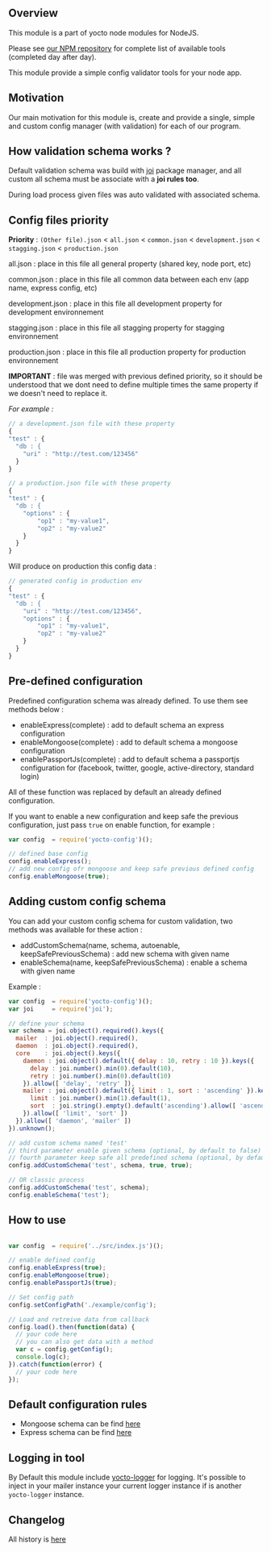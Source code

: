 ## Overview

This module is a part of yocto node modules for NodeJS.

Please see [our NPM repository](https://www.npmjs.com/~yocto) for complete list of available tools (completed day after day).

This module provide a simple config validator tools for your node app.

## Motivation

Our main motivation for this module is, create and provide a single, simple and custom config manager (with validation) for each of our program.

## How validation schema works ?

Default validation schema was build with [joi](https://www.npmjs.com/package/joi) package manager, and all custom all schema must be associate with a **joi rules too**.

During load process given files was auto validated with associated schema.

## Config files priority

**Priority** : `(Other file).json` < `all.json` < `common.json` < `development.json` < `stagging.json` < `production.json`

all.json : place in this file all general property (shared key, node port, etc) 

common.json : place in this file all common data between each env (app name, express config, etc) 

development.json : place in this file all development property for development environnement

stagging.json : place in this file all stagging property for stagging environnement

production.json : place in this file all production property for production environnement

**IMPORTANT** : file was merged with previous defined priority, so it should be understood that we dont need to define multiple times the same property if we doesn't need to replace it.

*For example :* 

```javascript
// a development.json file with these property
{
"test" : {
  "db : {
    "uri" : "http://test.com/123456"
  }
}
```

```javascript
// a production.json file with these property
{
"test" : {
  "db : {
    "options" : {
        "op1" : "my-value1",
        "op2" : "my-value2"
    }
  }
}
```

Will produce on production this config data :
```javascript
// generated config in production env
{
"test" : {
  "db : {
    "uri" : "http://test.com/123456",
    "options" : {
        "op1" : "my-value1",
        "op2" : "my-value2"
    }
  }
}
```

## Pre-defined configuration

Predefined configuration schema was already defined. To use them see methods below : 

- enableExpress(complete) : add to default schema an express configuration
- enableMongoose(complete) : add to default schema a mongoose configuration
- enablePassportJs(complete) : add to default schema a passportjs configuration for (facebook, twitter, google, active-directory, standard login)

All of these function was replaced by default an already defined configuration.

If you want to enable a new configuration and keep safe the previous configuration, just pass `true` on enable function, for example :

```javascript
var config  = require('yocto-config')();

// defined base config
config.enableExpress();
// add new config ofr mongoose and keep safe previous defined config
config.enableMongoose(true); 
```

## Adding custom config schema

You can add your custom config schema for custom validation, two methods was available for these action : 

- addCustomSchema(name, schema, autoenable, keepSafePreviousSchema) : add new schema with given name
- enableSchema(name, keepSafePreviousSchema) : enable a schema with given name

Example :

```javascript
var config  = require('yocto-config')();
var joi     = require('joi');

// define your schema
var schema = joi.object().required().keys({
  mailer  : joi.object().required(),
  daemon  : joi.object().required(),
  core    : joi.object().keys({
    daemon : joi.object().default({ delay : 10, retry : 10 }).keys({
      delay : joi.number().min(0).default(10),
      retry : joi.number().min(0).default(10)
    }).allow([ 'delay', 'retry' ]),
    mailer : joi.object().default({ limit : 1, sort : 'ascending' }).keys({
      limit : joi.number().min(1).default(1),
      sort  : joi.string().empty().default('ascending').allow([ 'ascending', 'descending' ]),
    }).allow([ 'limit', 'sort' ])
  }).allow([ 'daemon', 'mailer' ])
}).unknown();

// add custom schema named 'test'
// third parameter enable given schema (optional, by default to false)
// fourth parameter keep safe all predefined schema (optional, by default to false)
config.addCustomSchema('test', schema, true, true);

// OR classic process
config.addCustomSchema('test', schema);
config.enableSchema('test');
```

## How to use

```javascript

var config  = require('../src/index.js')();

// enable defined config
config.enableExpress(true);
config.enableMongoose(true);
config.enablePassportJs(true);

// Set config path
config.setConfigPath('./example/config');

// Load and retreive data from callback
config.load().then(function(data) {
  // your code here
  // you can also get data with a method
  var c = config.getConfig();
  console.log(c);
}).catch(function(error) {
  // your code here
});

```

## Default configuration rules

- Mongoose schema can be find [here](https://gitlab.com/yocto-node-modules/yocto-config/blob/master/documentation/markdown/schema/Mongoose.md)
- Express schema can be find [here](https://gitlab.com/yocto-node-modules/yocto-config/blob/master/documentation/markdown/schema/Express.md)

## Logging in tool

By Default this module include [yocto-logger](https://www.npmjs.com/package/yocto-logger) for logging.
It's possible to inject in your mailer instance your current logger instance if is another `yocto-logger` instance.

## Changelog

All history is [here](https://gitlab.com/yocto-node-modules/yocto-config/blob/master/CHANGELOG.md)